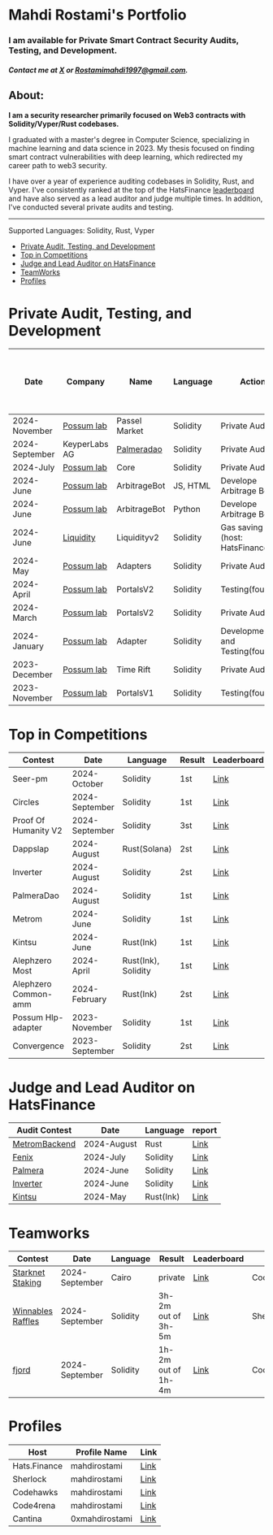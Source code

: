 # Mahdi Rostami's Portfolio
### I am available for Private Smart Contract Security Audits, Testing, and Development.
##### Contact me at [X](https://twitter.com/0xmahdirostami) or Rostamimahdi1997@gmail.com.



## About: 

**I am a security researcher primarily focused on Web3 contracts with Solidity/Vyper/Rust codebases.**

I graduated with a master's degree in Computer Science, specializing in machine learning and data science in 2023. My thesis focused on finding smart contract vulnerabilities with deep learning, which redirected my career path to web3 security.

I have over a year of experience auditing codebases in Solidity, Rust, and Vyper. I've consistently ranked at the top of the HatsFinance [leaderboard](https://app.hats.finance/leaderboard) and have also served as a lead auditor and judge multiple times. In addition, I've conducted several private audits and testing.

***
Supported Languages: Solidity, Rust, Vyper


- [Private Audit, Testing, and Development](#private-audit-testing-and-development)
- [Top in Competitions](#top-in-competitions)
- [Judge and Lead Auditor on HatsFinance](#judge-and-lead-auditor-on-hatsfinance)
- [TeamWorks](#teamworks)
- [Profiles](#profiles)

# <a name="Private"></a>Private Audit, Testing, and Development

| Date          | Company                                  | Name         | Language | Action                           | GitHub Link for Audit or Testing  | Report, Test or Code   |
| ------------- | ---------------------------------------- | ------------ | -------- | -------------------------------- | --------------------------------- | ---------------------- |
| 2024-November | [Possum lab](https://www.possumlabs.io/) | Passel Market | Solidity | Private Audit                  | [Code](https://github.com/PossumLabsCrypto/PasselMarket/tree/b213104e0fcab3735496b631f9f16385327ca645) | [Report](https://github.com/0xmahdirostami/audits/blob/main/Private-audit/PossumPassel/report.pdf) |
| 2024-September | KeyperLabs AG | [Palmeradao](https://www.palmeradao.xyz/) | Solidity | Private Audit                  | [Code](https://github.com/keyper-labs/PalmeraModule) | [Report](https://github.com/0xmahdirostami/audits/blob/main/Private-audit/PalmeraDao/report.pdf) |
| 2024-July     | [Possum lab](https://www.possumlabs.io/) | Core         | Solidity | Private Audit                    | [Code](https://github.com/PossumLabsCrypto/Core/tree/main) | [Report](https://github.com/0xmahdirostami/audits/blob/main/Private-audit/PossumCore/Report.pdf) |
| 2024-June     | [Possum lab](https://www.possumlabs.io/) | ArbitrageBot | JS, HTML | Develope Arbitrage Bot           | | [Code](https://github.com/PossumLabsCrypto/Utilities/tree/master/bots/HMTL_limit_order_executor) |
| 2024-June     | [Possum lab](https://www.possumlabs.io/) | ArbitrageBot | Python   | Develope Arbitrage Bot           | | [Code](https://github.com/PossumLabsCrypto/Utilities/tree/master/bots/python_convertHelper_arbitrage) |
| 2024-June     | [Liquidity](https://www.liquity.org/)    | Liquidityv2  | Solidity | Gas saving (host: HatsFinance)   | Private | Private |
| 2024-May      | [Possum lab](https://www.possumlabs.io/) | Adapters     | Solidity | Private Audit                    | [Code](https://github.com/PossumLabsCrypto/Adapters) | Private | 
| 2024-April    | [Possum lab](https://www.possumlabs.io/) | PortalsV2    | Solidity | Testing(foundry)                 | [Code](https://github.com/PossumLabsCrypto/PortalsV2/) | [Tests](https://github.com/PossumLabsCrypto/PortalsV2/blob/main/test/PortalV2MultiAssetTest.t.sol) |
| 2024-March    | [Possum lab](https://www.possumlabs.io/) | PortalsV2    | Solidity | Private Audit                    | [Code](https://github.com/PossumLabsCrypto/PortalsV2/)  | Private | 
| 2024-January  | [Possum lab](https://www.possumlabs.io/) | Adapter      | Solidity | Development and Testing(foundry) | | [Code](https://github.com/PossumLabsCrypto/Adapters/tree/9135f35c2656ded97e61806fb1e8ac6704844838) |
| 2023-December | [Possum lab](https://www.possumlabs.io/) | Time Rift    | Solidity | Private Audit                    | [Code](https://github.com/PossumLabsCrypto/TimeRift) | [Report](https://github.com/0xmahdirostami/audits/tree/main/Private-audit/Time%20Rift/report.pdf) | 
| 2023-November | [Possum lab](https://www.possumlabs.io/) | PortalsV1   | Solidity  | Testing(foundry)                 | [Code](https://github.com/PossumLabsCrypto/PortalsV1) | [Tests](https://github.com/PossumLabsCrypto/Portals/blob/main/test/V1/PortalUnit.t.sol) | 

# <a name="Top"></a>Top in Competitions

| Contest              | Date            | Language            | Result | Leaderboard                                                                                                                         | Host         | 
| -------------------- | --------------- | ------------------- | ------ | ----------------------------------------------------------------------------------------------------------------------------------- | ------------ |
| Seer-pm              |  2024-October   | Solidity            | 1st    | [Link](https://app.hats.finance/audit-competitions/seer-pm-0x899bc13919880db76edf4ccd72bdfa5dfa666fb7/leaderboard)                  | Hats.Finance |
| Circles              |  2024-September | Solidity            | 1st    | [Link](https://app.hats.finance/audit-competitions/circles-0x6ca9ca24d78af44582951825bef9eadcb210e5cf/leaderboard)                  | Hats.Finance |
| Proof Of Humanity V2 |  2024-September | Solidity            | 3st    | [Link](https://app.hats.finance/audit-competitions/proof-of-humanity-v2-0xef0709445d394a22704850c772a28a863bb780b0/leaderboard)     | Hats.Finance |
| Dappslap             |  2024-August    | Rust(Solana)        | 2st    | [Link](https://app.hats.finance/audit-competitions/dappslap-0x714ab4fe6afdfeb750f54cf1d4bae32cc60b5f31/leaderboard)                 | Hats.Finance |
| Inverter             |  2024-August    | Solidity            | 2st    | [Link](https://app.hats.finance/audit-competitions/inverter-network-0xe47e52c4fea05e555920f1dcdcc6fb8eca103eeb/leaderboard)         | Hats.Finance |
| PalmeraDao           |  2024-August    | Solidity            | 1st    | [Link](https://app.hats.finance/audit-competitions/palmera-0x5fee7541ddcd51ba9f4af606f87b2c42eea655be/leaderboard)                  | Hats.Finance |
| Metrom               |  2024-June      | Solidity            | 1st    | [Link](https://app.hats.finance/audit-competitions/metrom-0xfdfc6d4ac5807d7460da20a3a1c0c84ef2b9c5a2/leaderboard)                   | Hats.Finance |
| Kintsu               |  2024-June      | Rust(Ink)           | 1st    | [Link](https://app.hats.finance/audit-competitions/kintsu-0x7d70f9442af3a9a0a734fa6a1b4857f25518e9d2/leaderboard)                   | Hats.Finance |
| Alephzero Most       |  2024-April     | Rust(Ink), Solidity | 1st    | [Link](https://app.hats.finance/audit-competitions/most-aleph-zero-bridge-0xab7c1d45ae21e7133574746b2985c58e0ae2e61d/leaderboard)   | Hats.Finance |
| Alephzero Common-amm |  2024-February  | Rust(Ink)           | 2st    | [Link](https://app.hats.finance/audit-competitions/alephzeroamm-0x0d88a9ece90994ecb3ba704730819d71c139f60f/leaderboard)             | Hats.Finance |
| Possum Hlp-adapter   |  2023-November  | Solidity            | 1st    | [Link](https://app.hats.finance/audit-competitions/possum-labs-portals-0xed8965d49b8aeca763447d56e6da7f4e0506b2d3/leaderboard)      | Hats.Finance |
| Convergence          |  2023-September | Solidity            | 2st    | [Link](https://app.hats.finance/audit-competitions/convergence-finance-0x0e410e7af8e70fc5bffcdbfbdf1673ee7b3d0777/leaderboard)      | Hats.Finance |

# <a name="Top"></a>Judge and Lead Auditor on HatsFinance

| Audit Contest                                                                                                                | Date            | Language     | report                                                                              |
| ---------------------------------------------------------------------------------------------------------------------------- | --------------- | ------------ | --------------------- | 
| [MetromBackend](https://app.hats.finance/audit-competitions/metrom-backend-0xcc56dbbaf071398880fc86c1d93254c48397f22c/rewards) |  2024-August  | Rust         | [Link](https://github.com/hats-finance/Metrom-backend-0xcc56dbbaf071398880fc86c1d93254c48397f22c/blob/develop/report.md) |
| [Fenix](https://app.hats.finance/audit-competitions/fenix-0x9d7765a7ebd5b6322a30797a44a5428531970d3d/)                       |  2024-July      | Solidity     | [Link](https://github.com/hats-finance/Fenix--0x9d7765a7ebd5b6322a30797a44a5428531970d3d/blob/main/report.md) |
| [Palmera](https://app.hats.finance/audit-competitions/palmera-0x5fee7541ddcd51ba9f4af606f87b2c42eea655be/rewards)            |  2024-June      | Solidity     | [Link](https://github.com/0xmahdirostami/audits/tree/main/Lead-reports/PalmeraDao)  |
| [Inverter](https://app.hats.finance/audit-competitions/inverter-network-0xe47e52c4fea05e555920f1dcdcc6fb8eca103eeb/rewards)  |  2024-June      | Solidity     | [Link](https://github.com/0xmahdirostami/audits/tree/main/Lead-reports/Inverter)    |
| [Kintsu](https://app.hats.finance/audit-competitions/kintsu-0x7d70f9442af3a9a0a734fa6a1b4857f25518e9d2/rewards)              |  2024-May       | Rust(Ink)    | [Link](https://github.com/0xmahdirostami/audits/tree/main/Lead-reports/Kintsu)      |

# <a name="Team"></a>Teamworks

| Contest      | Date            | Language            | Result   | Leaderboard                                                                                                 | Host         | Teammate(Twitter)         | 
| -------------------- | --------------- | ------------------- | ------ | ------------------------------------------------------------------------------------------------------- | ------------ | -------------- |
| [Starknet Staking](https://codehawks.cyfrin.io/c/2024-09-starknet-staking) |   2024-September   | Cairo | private  | [Link](https://codehawks.cyfrin.io/c/2024-09-starknet-staking/results?lt=contest&sc=reward&sj=reward&page=1&t=leaderboard)         | Codehawks | blackpanter |
| [Winnables Raffles](https://audits.sherlock.xyz/contests/516) |   2024-September   | Solidity | 3h-2m out of 3h-5m  | [Link](https://audits.sherlock.xyz/contests/516?filter=questions)         | Sherlock | yashar0x |
| [fjord](https://codehawks.cyfrin.io/c/2024-08-fjord) |   2024-September   | Solidity | 1h-2m out of 1h-4m | [Link](https://codehawks.cyfrin.io/c/2024-08-fjord/results?lt=contest&sc=reward&sj=reward&page=1&t=leaderboard)         | Codehawks | MatinRezaii1 |



# <a name="Profiles"></a>Profiles

| Host          | Profile Name    | Link                                                                |  
| ------------- | --------------- | ------------------------------------------------------------------- |
| Hats.Finance  |  mahdirostami   | [Link](https://app.hats.finance/profile/mahdirostami)               |
| Sherlock      |  mahdirostami   | [Link](https://audits.sherlock.xyz/watson/mahdiRostami)             |
| Codehawks     |  mahdirostami   | [Link](https://www.codehawks.com/profile/clk52jmr9000el008w4z3a043) | 
| Code4rena     |  mahdirostami   | [Link](https://code4rena.com/@mahdirostami)                         | 
| Cantina       |  0xmahdirostami | [Link](https://cantina.xyz/u/0xATH)                                 |
